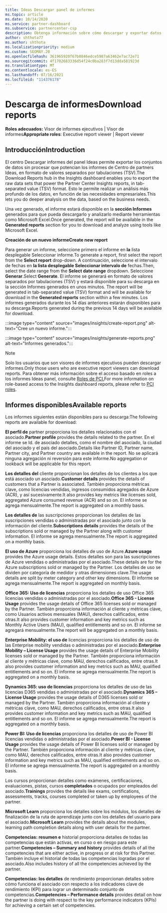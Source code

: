 ```yaml
---
title: Ideas Descargar panel de informes
ms.topic: article
ms.date: 10/14/2020
ms.service: partner-dashboard
ms.subservice: partnercenter-csp
description: Obtenga información sobre cómo descargar y exportar datos desde el Centro de partners de informes unificado y desde Centro de partners Ideas informes.
author: shthota77
ms.author: shthota
ms.localizationpriority: medium
ms.custom: SEOMAY.20
ms.openlocfilehash: 361965920f67b8846edce5987a63462e7ac72e71
ms.sourcegitcommit: 4f1702683336d54f24c0ba283f7d13dda581923d
ms.translationtype: MT
ms.contentlocale: es-ES
ms.lasthandoff: 07/16/2021
ms.locfileid: "114376178"
---
```

# <a name="download-reports"></a><span data-ttu-id="3b8e8-103">Descarga de informes</span><span class="sxs-lookup"><span data-stu-id="3b8e8-103">Download reports</span></span>

<span data-ttu-id="3b8e8-104">**Roles adecuados:** Visor de informes ejecutivos | Visor de informes</span><span class="sxs-lookup"><span data-stu-id="3b8e8-104">**Appropriate roles**: Executive report viewer | Report viewer</span></span>

## <a name="introduction"></a><span data-ttu-id="3b8e8-105">Introducción</span><span class="sxs-lookup"><span data-stu-id="3b8e8-105">Introduction</span></span>

<span data-ttu-id="3b8e8-106">El centro Descargar informes del panel Ideas permite exportar los conjuntos de datos sin procesar que potencian los informes de Centro de partners Ideas, en formato de valores separados por tabulaciones (TSV).</span><span class="sxs-lookup"><span data-stu-id="3b8e8-106">The Download Reports hub in the Insights dashboard enables you to export the raw data sets that power the Partner Center Insights reports, in tab-separated value (TSV) format.</span></span> <span data-ttu-id="3b8e8-107">Esto le permite realizar un análisis más profundo de los datos, en función de las necesidades empresariales.</span><span class="sxs-lookup"><span data-stu-id="3b8e8-107">This lets you do deeper analysis on the data, based on the business needs.</span></span>

<span data-ttu-id="3b8e8-108">Una vez generado, el informe estará disponible en la **sección Informes** generados para que pueda descargarlo y analizarlo mediante herramientas como Microsoft Excel.</span><span class="sxs-lookup"><span data-stu-id="3b8e8-108">Once generated, the report  will be available in the **Generated reports** section for you to download and analyze using tools like Microsoft Excel.</span></span>

<span data-ttu-id="3b8e8-109">**Creación de un nuevo informe**</span><span class="sxs-lookup"><span data-stu-id="3b8e8-109">**Create new report**</span></span>

<span data-ttu-id="3b8e8-110">Para generar un informe, seleccione primero el informe en **la** lista desplegable Seleccionar informe.</span><span class="sxs-lookup"><span data-stu-id="3b8e8-110">To generate a report, first select the report from the **Select report** drop-down.</span></span> <span data-ttu-id="3b8e8-111">A continuación, seleccione el intervalo de fechas en **la lista desplegable Seleccionar intervalo de** fechas.</span><span class="sxs-lookup"><span data-stu-id="3b8e8-111">Then, select the date range from the **Select date range** dropdown.</span></span> <span data-ttu-id="3b8e8-112">Seleccione **Generar**.</span><span class="sxs-lookup"><span data-stu-id="3b8e8-112">Select **Generate**.</span></span> <span data-ttu-id="3b8e8-113">El informe se generará en formato de valores separados por tabulaciones (TSV) y estará disponible para su descarga en la sección Informes generados en unos minutos. </span><span class="sxs-lookup"><span data-stu-id="3b8e8-113">The report will be generated in tab-separated value (TSV) format and will be available for download in the **Generated reports** section within a few minutes.</span></span> <span data-ttu-id="3b8e8-114">Los informes generados durante los 14 días anteriores estarán disponibles para su descarga.</span><span class="sxs-lookup"><span data-stu-id="3b8e8-114">Reports generated during the previous 14 days will be available for download.</span></span>

:::image type="content" source="images/insights/create-report.png" alt-text="Cree un nuevo informe.":::

:::image type="content" source="images/insights/generate-reports.png" alt-text="Informes generados.":::

>[!NOTE] 
><span data-ttu-id="3b8e8-117">Solo los usuarios que son visores de informes ejecutivos pueden descargar informes.</span><span class="sxs-lookup"><span data-stu-id="3b8e8-117">Only those users who are executive report viewers can download reports.</span></span> <span data-ttu-id="3b8e8-118">Para obtener más información sobre el acceso basado en roles a los informes Ideas panel, consulte [Roles de PCI.](insights-roles.md)</span><span class="sxs-lookup"><span data-stu-id="3b8e8-118">For more information on role-based access to the Insights dashboard reports, please refer to [PCI roles](insights-roles.md).</span></span> 

## <a name="available-reports"></a><span data-ttu-id="3b8e8-119">Informes disponibles</span><span class="sxs-lookup"><span data-stu-id="3b8e8-119">Available reports</span></span>

<span data-ttu-id="3b8e8-120">Los informes siguientes están disponibles para su descarga:</span><span class="sxs-lookup"><span data-stu-id="3b8e8-120">The following reports are available for download:</span></span>

<span data-ttu-id="3b8e8-121">**El perfil de** partner proporciona los detalles relacionados con el asociado.</span><span class="sxs-lookup"><span data-stu-id="3b8e8-121">**Partner profile** provides the details related to the partner.</span></span> <span data-ttu-id="3b8e8-122">En el informe se Id. de asociado detalles, como el nombre del asociado, la ciudad del asociado y el país del asociado.</span><span class="sxs-lookup"><span data-stu-id="3b8e8-122">Details like Partner ID, Partner name, Partner city, and Partner country are available in the report.</span></span> <span data-ttu-id="3b8e8-123">No se aplicará ninguna agregación ni reversión para este informe.</span><span class="sxs-lookup"><span data-stu-id="3b8e8-123">No aggregation or lookback will be applicable for this report.</span></span>

<span data-ttu-id="3b8e8-124">**Los detalles del** cliente proporcionan los detalles de los clientes a los que está asociado un asociado.</span><span class="sxs-lookup"><span data-stu-id="3b8e8-124">**Customer details** provides the details of customers that a Partner is associated.</span></span> <span data-ttu-id="3b8e8-125">También proporciona métricas clave, como licencias vendidas, ingresos consumidos agregados de Azure (ACR), y así sucesivamente.</span><span class="sxs-lookup"><span data-stu-id="3b8e8-125">It also provides key metrics like licenses sold, aggregated Azure consumed revenue (ACR) and so on.</span></span> <span data-ttu-id="3b8e8-126">El informe se agrega mensualmente.</span><span class="sxs-lookup"><span data-stu-id="3b8e8-126">The report is aggregated on a monthly basis.</span></span>

<span data-ttu-id="3b8e8-127">**Los detalles de** las suscripciones proporcionan los detalles de las suscripciones vendidas o administradas por el asociado junto con la información del cliente.</span><span class="sxs-lookup"><span data-stu-id="3b8e8-127">**Subscriptions details** provides the details of the subscriptions sold or managed by the Partner along with customer information.</span></span> <span data-ttu-id="3b8e8-128">El informe se agrega mensualmente.</span><span class="sxs-lookup"><span data-stu-id="3b8e8-128">The report is aggregated on a monthly basis.</span></span>

<span data-ttu-id="3b8e8-129">**El uso de Azure** proporciona los detalles de uso de Azure.</span><span class="sxs-lookup"><span data-stu-id="3b8e8-129">**Azure usage** provides the Azure usage details.</span></span> <span data-ttu-id="3b8e8-130">Estos detalles son para las suscripciones de Azure vendidas o administradas por el asociado.</span><span class="sxs-lookup"><span data-stu-id="3b8e8-130">These details are for the Azure subscriptions sold or managed by the Partner.</span></span> <span data-ttu-id="3b8e8-131">Los detalles de uso se dividen por categoría de medidor y otras dimensiones clave.</span><span class="sxs-lookup"><span data-stu-id="3b8e8-131">The usage details are split by meter category and other key dimensions.</span></span> <span data-ttu-id="3b8e8-132">El informe se agrega mensualmente.</span><span class="sxs-lookup"><span data-stu-id="3b8e8-132">The report is aggregated on monthly basis.</span></span>

<span data-ttu-id="3b8e8-133">**Office 365: Uso de licencias** proporciona los detalles de uso Office 365 licencias vendidas o administradas por el asociado.</span><span class="sxs-lookup"><span data-stu-id="3b8e8-133">**Office 365 - License Usage** provides the usage details of Office 365 licenses sold or managed by the Partner.</span></span> <span data-ttu-id="3b8e8-134">También proporciona información al cliente y métricas clave, como Usuarios activos mensuales (MAU), derechos calificados, entre otras.</span><span class="sxs-lookup"><span data-stu-id="3b8e8-134">It also provides customer information and key metrics such as Monthly Active Users (MAU), qualified entitlements and so on.</span></span> <span data-ttu-id="3b8e8-135">El informe se agregará mensualmente.</span><span class="sxs-lookup"><span data-stu-id="3b8e8-135">The report will be aggregated on a monthly basis.</span></span>

<span data-ttu-id="3b8e8-136">**Enterprise Mobility: el uso de** licencias proporciona los detalles de uso de las Enterprise mobility vendidas o administradas por el asociado.</span><span class="sxs-lookup"><span data-stu-id="3b8e8-136">**Enterprise Mobility – License Usage**  provides the usage details of Enterprise Mobility licenses sold or managed by the Partner.</span></span> <span data-ttu-id="3b8e8-137">También proporciona información al cliente y métricas clave, como MAU, derechos calificados, entre otras.</span><span class="sxs-lookup"><span data-stu-id="3b8e8-137">It also provides customer information and key metrics such as MAU, qualified entitlements and so on.</span></span> <span data-ttu-id="3b8e8-138">El informe se agrega mensualmente.</span><span class="sxs-lookup"><span data-stu-id="3b8e8-138">The report is aggregated on a monthly basis.</span></span>

<span data-ttu-id="3b8e8-139">**Dynamics 365: uso de licencias** proporciona los detalles de uso de las licencias D365 vendidas o administradas por el asociado.</span><span class="sxs-lookup"><span data-stu-id="3b8e8-139">**Dynamics 365 – License Usage** provides the usage details of D365 licenses sold or managed by the Partner.</span></span> <span data-ttu-id="3b8e8-140">También proporciona información al cliente y métricas clave, como MAU, derechos calificados, entre otras.</span><span class="sxs-lookup"><span data-stu-id="3b8e8-140">It also provides customer information and key metrics such as MAU, qualified entitlements and so on.</span></span> <span data-ttu-id="3b8e8-141">El informe se agrega mensualmente.</span><span class="sxs-lookup"><span data-stu-id="3b8e8-141">The report is aggregated on a monthly basis.</span></span>

<span data-ttu-id="3b8e8-142">**Power BI: Uso de licencias** proporciona los detalles de uso de Power BI licencias vendidas o administradas por el asociado.</span><span class="sxs-lookup"><span data-stu-id="3b8e8-142">**Power BI - License Usage** provides the usage details of Power BI licenses sold or managed by the Partner.</span></span> <span data-ttu-id="3b8e8-143">También proporciona información al cliente y métricas clave, como MAU, derechos calificados, entre otras.</span><span class="sxs-lookup"><span data-stu-id="3b8e8-143">It also provides customer information and key metrics such as MAU, qualified entitlements and so on.</span></span> <span data-ttu-id="3b8e8-144">El informe se agrega mensualmente.</span><span class="sxs-lookup"><span data-stu-id="3b8e8-144">The report is aggregated on a monthly basis.</span></span>

<span data-ttu-id="3b8e8-145">Los cursos proporcionan detalles como exámenes, certificaciones, evaluaciones, pistas, cursos **completados** o ocupados por empleados del asociado.</span><span class="sxs-lookup"><span data-stu-id="3b8e8-145">**Trainings** provides the details like exams, certifications, assessments, tracks, courses completed or taken up by employees of the partner.</span></span>

<span data-ttu-id="3b8e8-146">**Microsoft Learn** proporciona los detalles sobre los módulos, los detalles de finalización de la ruta de aprendizaje junto con los detalles del usuario para el asociado.</span><span class="sxs-lookup"><span data-stu-id="3b8e8-146">**Microsoft Learn** provides the details about the modules, learning path completion details along with user details for the partner.</span></span>

<span data-ttu-id="3b8e8-147">**Competencias: resumen e** historial proporciona detalles de todas las competencias que están activas, en curso o en riesgo para este partner.</span><span class="sxs-lookup"><span data-stu-id="3b8e8-147">**Competencies – Summary and history** provides details of all the competencies that are either active, in progress or at risk for this Partner.</span></span> <span data-ttu-id="3b8e8-148">También incluye el historial de todas las competencias logradas por el asociado.</span><span class="sxs-lookup"><span data-stu-id="3b8e8-148">Also includes history of all the competencies achieved by the partner.</span></span>

<span data-ttu-id="3b8e8-149">**Competencias: los detalles** de rendimiento proporcionan detalles sobre cómo funciona el asociado con respecto a los indicadores clave de rendimiento (KPI) para lograr un determinado conjunto de competencias.</span><span class="sxs-lookup"><span data-stu-id="3b8e8-149">**Competencies – Performance details** provides detail on how the partner is doing with respect to the key performance indicators (KPIs) for achieving a certain set of competencies.</span></span>


